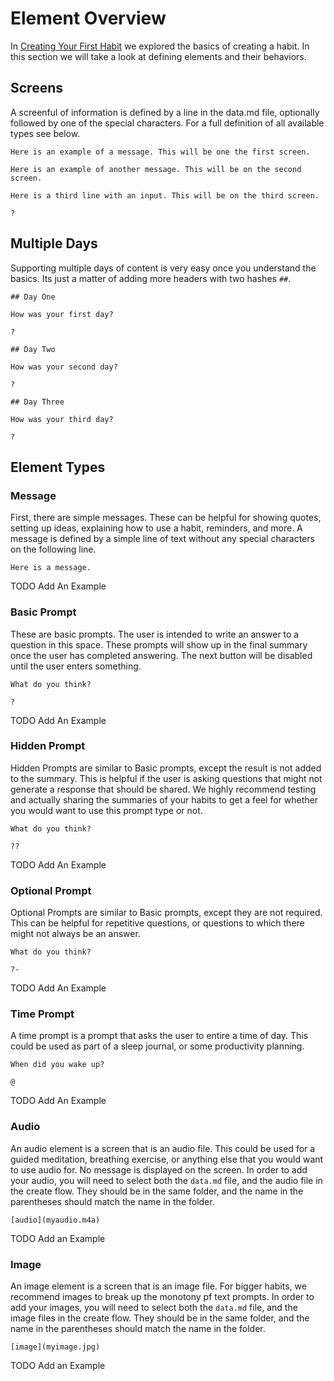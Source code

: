 # Element Overview

In [Creating Your First Habit](firsthabit.md) we explored the basics of creating a habit. In this section we will take a look at defining elements and their behaviors.

## Screens

A screenful of information is defined by a line in the data.md file, optionally followed by one of the special characters. For a full definition of all available types see below.

```
Here is an example of a message. This will be one the first screen.

Here is an example of another message. This will be on the second screen.

Here is a third line with an input. This will be on the third screen.

?

```

## Multiple Days

Supporting multiple days of content is very easy once you understand the basics. Its just a matter of adding more headers with two hashes `##`.

```
## Day One

How was your first day?

?

## Day Two

How was your second day?

?

## Day Three

How was your third day?

?
```

## Element Types

### Message

First, there are simple messages. These can be helpful for showing quotes, setting up ideas, explaining how to use a habit, reminders, and more. A message is defined by a simple line of text without any special characters on the following line.

```
Here is a message.
```

TODO Add An Example

### Basic Prompt

These are basic prompts. The user is intended to write an answer to a question in this space. These prompts will show up in the final summary once the user has completed answering. The next button will be disabled until the user enters something.

```
What do you think?

?
```

TODO Add An Example

### Hidden Prompt

Hidden Prompts are similar to Basic prompts, except the result is not added to the summary. This is helpful if the user is asking questions that might not generate a response that should be shared. We highly recommend testing and actually sharing the summaries of your habits to get a feel for whether you would want to use this prompt type or not.

```
What do you think?

??
```

TODO Add An Example

### Optional Prompt

Optional Prompts are similar to Basic prompts, except they are not required. This can be helpful for repetitive questions, or questions to which there might not always be an answer.

```
What do you think?

?-
```

TODO Add An Example

### Time Prompt

A time prompt is a prompt that asks the user to entire a time of day. This could be used as part of a sleep journal, or some productivity planning.

```
When did you wake up?

@
```

TODO Add An Example

### Audio

An audio element is a screen that is an audio file. This could be used for a guided meditation, breathing exercise, or anything else that you would want to use audio for. No message is displayed on the screen. In order to add your audio, you will need to select both the `data.md` file, and the audio file in the create flow. They should be in the same folder, and the name in the parentheses should match the name in the folder.

```
[audio](myaudio.m4a)
```

TODO Add an Example

### Image

An image element is a screen that is an image file. For bigger habits, we recommend images to break up the monotony pf text prompts. In order to add your images, you will need to select both the `data.md` file, and the image files in the create flow. They should be in the same folder, and the name in the parentheses should match the name in the folder.

```
[image](myimage.jpg)
```

TODO Add an Example
